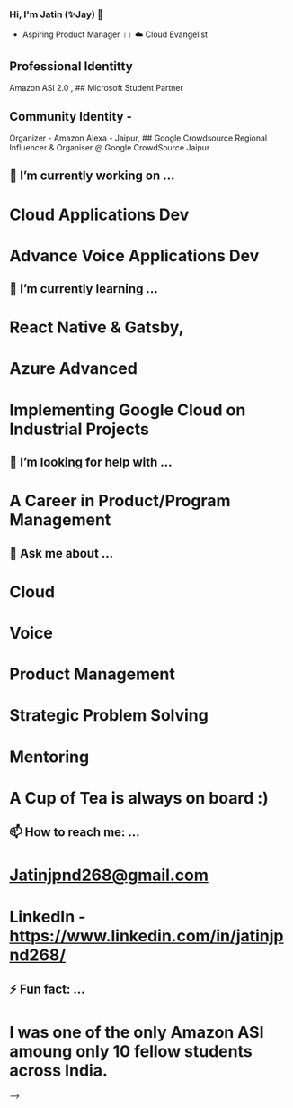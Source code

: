 ### Hi, I'm Jatin (✨Jay) 👋
- Aspiring Product Manager ।। ☁️ Cloud Evangelist

## Professional Identitty
Amazon ASI 2.0 , ## Microsoft Student Partner

## Community Identity -
Organizer - Amazon Alexa - Jaipur, ## Google Crowdsource Regional Influencer & Organiser @ Google CrowdSource Jaipur


## 🔭 I’m currently working on ...

# Cloud Applications Dev
# Advance Voice Applications Dev

## 🌱 I’m currently learning ...

# React Native & Gatsby, 
# Azure Advanced
# Implementing Google Cloud on Industrial Projects

## 🤔 I’m looking for help with ...
# A Career in Product/Program Management

## 💬 Ask me about ...
# Cloud 
# Voice
# Product Management
# Strategic Problem Solving
# Mentoring
# A Cup of Tea is always on board :)

## 📫 How to reach me: ...
# Jatinjpnd268@gmail.com
# LinkedIn - https://www.linkedin.com/in/jatinjpnd268/

## ⚡ Fun fact: ...
# I was one of the only Amazon ASI amoung only 10 fellow students across India.
-->
